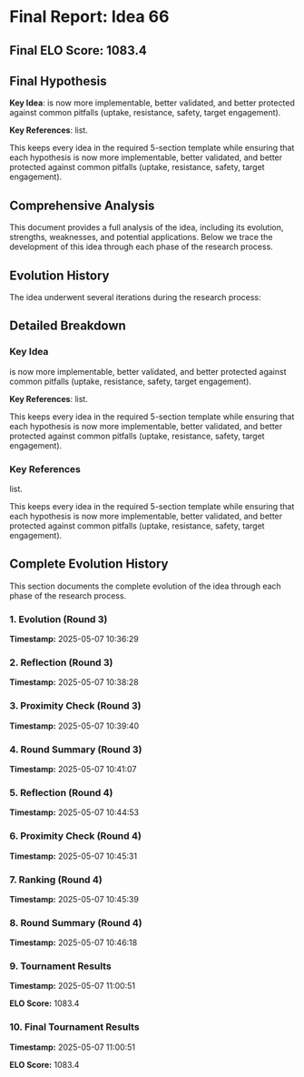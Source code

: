 # Final Report: Idea 66

## Final ELO Score: 1083.4

## Final Hypothesis

**Key Idea**: is now more implementable, better validated, and better protected against common pitfalls (uptake, resistance, safety, target engagement).

**Key References**: list.  

This keeps every idea in the required 5-section template while ensuring that each hypothesis is now more implementable, better validated, and better protected against common pitfalls (uptake, resistance, safety, target engagement).

## Comprehensive Analysis

This document provides a full analysis of the idea, including its evolution, strengths, weaknesses, and potential applications. Below we trace the development of this idea through each phase of the research process.

## Evolution History

The idea underwent several iterations during the research process:

## Detailed Breakdown

### Key Idea

is now more implementable, better validated, and better protected against common pitfalls (uptake, resistance, safety, target engagement).

**Key References**: list.  

This keeps every idea in the required 5-section template while ensuring that each hypothesis is now more implementable, better validated, and better protected against common pitfalls (uptake, resistance, safety, target engagement).

### Key References

list.  

This keeps every idea in the required 5-section template while ensuring that each hypothesis is now more implementable, better validated, and better protected against common pitfalls (uptake, resistance, safety, target engagement).

## Complete Evolution History

This section documents the complete evolution of the idea through each phase of the research process.

### 1. Evolution (Round 3)
**Timestamp:** 2025-05-07 10:36:29



### 2. Reflection (Round 3)
**Timestamp:** 2025-05-07 10:38:28



### 3. Proximity Check (Round 3)
**Timestamp:** 2025-05-07 10:39:40



### 4. Round Summary (Round 3)
**Timestamp:** 2025-05-07 10:41:07



### 5. Reflection (Round 4)
**Timestamp:** 2025-05-07 10:44:53



### 6. Proximity Check (Round 4)
**Timestamp:** 2025-05-07 10:45:31



### 7. Ranking (Round 4)
**Timestamp:** 2025-05-07 10:45:39



### 8. Round Summary (Round 4)
**Timestamp:** 2025-05-07 10:46:18



### 9. Tournament Results
**Timestamp:** 2025-05-07 11:00:51

**ELO Score:** 1083.4



### 10. Final Tournament Results
**Timestamp:** 2025-05-07 11:00:51

**ELO Score:** 1083.4




